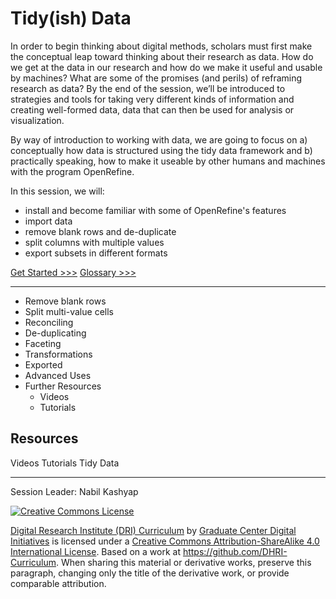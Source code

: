 # Tidy(ish) Data

In order to begin thinking about digital methods, scholars must first make the conceptual leap toward thinking about their research as data. How do we get at the data in our research and how do we make it useful and usable by machines? What are some of the promises (and perils) of reframing research as data? By the end of the session, we’ll be introduced to strategies and tools for taking very different kinds of information and creating well-formed data, data that can then be used for analysis or visualization.

By way of introduction to working with data, we are going to focus on a) conceptually how data is structured using the tidy data framework and b) practically speaking, how to make it useable by other humans and machines with the program OpenRefine.

In this session, we will:

- install and become familiar with some of OpenRefine's features
- import data
- remove blank rows and de-duplicate
- split columns with multiple values
- export subsets in different formats

[Get Started >>>](sections/working-with-data.md)
[Glossary >>>](https://github.com/tri-cods/glossary) 

----- 

- Remove blank rows
- Split multi-value cells
- Reconciling
- De-duplicating
- Faceting
- Transformations
- Exported
- Advanced Uses
- Further Resources
    - Videos
    - Tutorials

## Resources

Videos
Tutorials
Tidy Data

-----

Session Leader: Nabil Kashyap

[![Creative Commons License](https://i.creativecommons.org/l/by-sa/4.0/88x31.png)](http://creativecommons.org/licenses/by-sa/4.0/)

[Digital Research Institute (DRI) Curriculum](http://purl.org/dc/terms/) by [Graduate Center Digital Initiatives](https://gcdi.commons.gc.cuny.edu/) is licensed under a [Creative Commons Attribution-ShareAlike 4.0 International License](http://creativecommons.org/licenses/by-sa/4.0/). Based on a work at <https://github.com/DHRI-Curriculum>. When sharing this material or derivative works, preserve this paragraph, changing only the title of the derivative work, or provide comparable attribution.